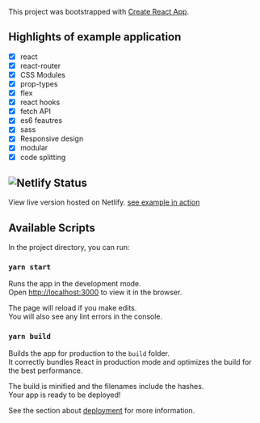This project was bootstrapped with [Create React App](https://github.com/facebook/create-react-app).

## Highlights of example application

  - [x] react
  - [x] react-router
  - [x] CSS Modules
  - [x] prop-types
  - [x] flex
  - [x] react hooks
  - [x] fetch API
  - [x] es6 feautres 
  - [x] sass
  - [x] Responsive design
  - [x] modular
  - [x] code splitting

## ![Netlify Status](https://api.netlify.com/api/v1/badges/b064d07b-fb50-493a-805f-506b8e8182d4/deploy-status)

View live version hosted on Netlify. [see example in action](https://react-list-details-example.netlify.app/)

## Available Scripts

In the project directory, you can run:

### `yarn start`

Runs the app in the development mode.<br />
Open [http://localhost:3000](http://localhost:3000) to view it in the browser.

The page will reload if you make edits.<br />
You will also see any lint errors in the console.

### `yarn build`

Builds the app for production to the `build` folder.<br />
It correctly bundles React in production mode and optimizes the build for the best performance.

The build is minified and the filenames include the hashes.<br />
Your app is ready to be deployed!

See the section about [deployment](https://facebook.github.io/create-react-app/docs/deployment) for more information.



